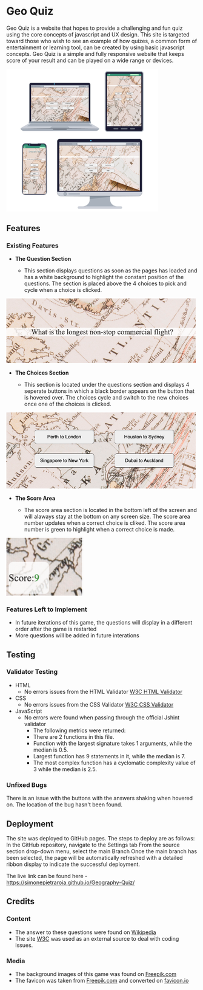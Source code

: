 # Geo Quiz
Geo Quiz is a website that hopes to provide a challenging and fun quiz using the core concepts of javascript and UX design. This site is targeted toward those who wish to see an example of how quizes, a common form of entertainment or learning tool, can be created by using basic javascript concepts. Geo Quiz is a simple and fully responsive website that keeps score of your result and can be played on a wide range or devices.

<img src="assets/images/geo-quiz.png" alt="picture of website on various screen sizes" width= "400px">

## Features 

### Existing Features

- __The Question Section__

    - This section displays questions as soon as the pages has loaded and has a white background to highlight the constant position of the questions. The section is placed above the 4 choices to pick and cycle when a choice is clicked.  

<img src="assets/images/questions.png" alt="picture of where questions apear" width="500px">


- __The Choices Section__

    -  This section is located under the questions section and displays 4 seperate buttons in which a black border appears on the button that is hovered over. The choices cycle and switch to the new choices once one of the choices is clicked.

<img src="assets/images/game-choices.png" alt="picture of where the game choices apear" width="500px">


- __The Score Area__

    -  The score area section is located in the bottom left of the screen and will alaways stay at the bottom on any screen size. The score area number updates when a correct choice is cliked. The score area number is green to highlight when a correct choice is made.

<img src="assets/images/score.png" alt="picture of where the score appear" width="200px">
  
### Features Left to Implement

- In future iterations of this game, the questions will display in a different order after the game is restarted 
- More questions will be added in future interations

## Testing 

### Validator Testing 

- HTML
    - No errors issues from the HTML Validator [W3C HTML Validator](https://validator.w3.org/nu/?doc=https%3A%2F%2Fcode-institute-org.github.io%2Flove-maths%2F)
- CSS
    - No errors issues from the CSS Validator [W3C CSS Validator](https://jigsaw.w3.org/css-validator/validator?uri=https%3A%2F%2Fsimonepietraroia.github.io%2FGeography-Quiz%2F&profile=css3svg&usermedium=all&warning=1&vextwarning=&lang=en)
- JavaScript
    - No errors were found when passing through the official Jshint validator
        - The following metrics were returned:
        - There are 2 functions in this file.
        - Function with the largest signature takes 1 arguments, while the median is 0.5.
        - Largest function has 9 statements in it, while the median is 7.
        - The most complex function has a cyclomatic complexity value of 3 while the median is 2.5.
### Unfixed Bugs

There is an issue with the buttons with the answers shaking when hovered on. The location of the bug hasn't been found.

## Deployment

The site was deployed to GitHub pages. The steps to deploy are as follows:
In the GitHub repository, navigate to the Settings tab
From the source section drop-down menu, select the main Branch
Once the main branch has been selected, the page will be automatically refreshed with a detailed ribbon display to indicate the successful deployment.

The live link can be found here - https://simonepietraroia.github.io/Geography-Quiz/

## Credits 

### Content 

- The answer to these questions were found on [Wikipedia](https://www.wikipedia.org/)
- The site [W3C](https://www.w3schools.com/spaces/) was used as an external source to deal with coding issues.

### Media

- The background images of this game was found on [Freepik.com](https://www.freepik.com/)
- The favicon was taken from [Freepik.com](https://www.freepik.com/) and converted on [favicon.io](https://favicon.io/)
